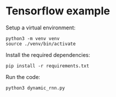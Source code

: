# Tensorflow example

Setup a virtual environment:
```
python3 -m venv venv
source ./venv/bin/activate
```
Install the required dependencies:
```
pip install -r requirements.txt 
```
Run the code:
```
python3 dynamic_rnn.py
```
